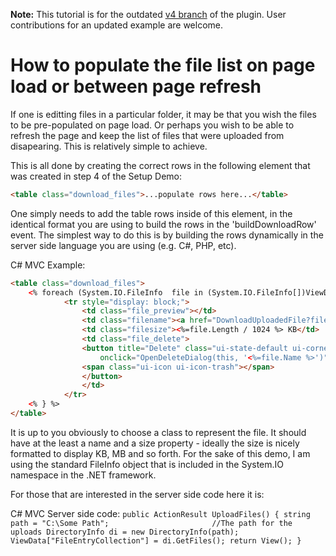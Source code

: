 **Note:**
This tutorial is for the outdated [v4 branch](https://github.com/blueimp/jQuery-File-Upload/tree/v4) of the plugin.
User contributions for an updated example are welcome.

# How to populate the file list on page load or between page refresh

If one is editting files in a particular folder, it may be that you wish the files to be pre-populated on page load. Or perhaps you wish to be able to refresh the page and keep the list of files that were uploaded from disapearing. This is relatively simple to achieve. 

This is all done by creating the correct rows in the following element that was created in step 4 of the Setup Demo:

```html
<table class="download_files">...populate rows here...</table>
```

One simply needs to add the table rows inside of this element, in the identical format you are using to build the rows in the 'buildDownloadRow' event. The simplest way to do this is by building the rows dynamically in the server side language you are using (e.g. C#, PHP, etc).



C# MVC Example:

```html
<table class="download_files">
    <% foreach (System.IO.FileInfo  file in (System.IO.FileInfo[])ViewData["FileEntryCollection"]) { %>
            <tr style="display: block;">
                <td class="file_preview"></td>
                <td class="filename"><a href="DownloadUploadedFile?file=<%=file.Name %>"><%=file.Name%></a></td>
                <td class="filesize"><%=file.Length / 1024 %> KB</td>
                <td class="file_delete">
                <button title="Delete" class="ui-state-default ui-corner-all ui-state-hover" 
                    onclick="OpenDeleteDialog(this, '<%=file.Name %>')">
                <span class="ui-icon ui-icon-trash"></span>
                </button>
                </td>
            </tr>
    <% } %>
</table>
```

It is up to you obviously to choose a class to represent the file. It should have at the least a name and a size property - ideally the size is nicely formatted to display KB, MB and so forth. For the sake of this demo, I am using the standard FileInfo object that is included in the System.IO namespace in the .NET framework.

For those that are interested in the server side code here it is:

C# MVC Server side code:
`
        public ActionResult UploadFiles()
        {
            string path = "C:\Some Path";                       //The path for the uploads
            DirectoryInfo di = new DirectoryInfo(path);
            ViewData["FileEntryCollection"] = di.GetFiles();
            return View();
        }
`


